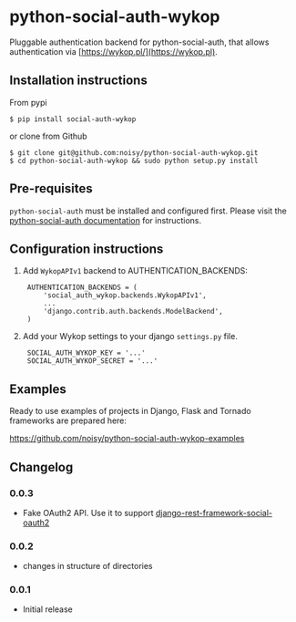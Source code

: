 python-social-auth-wykop
===========================

Pluggable authentication backend for python-social-auth, that allows authentication via [https://wykop.pl/](https://wykop.pl).


## Installation instructions

From pypi

    $ pip install social-auth-wykop

or clone from Github

    $ git clone git@github.com:noisy/python-social-auth-wykop.git
    $ cd python-social-auth-wykop && sudo python setup.py install

## Pre-requisites

`python-social-auth` must be installed and configured first. Please visit the
[python-social-auth documentation](http://python-social-auth-docs.readthedocs.io/) for instructions.


## Configuration instructions

1. Add `WykopAPIv1` backend to AUTHENTICATION_BACKENDS:

        AUTHENTICATION_BACKENDS = (
            'social_auth_wykop.backends.WykopAPIv1',
            ...
            'django.contrib.auth.backends.ModelBackend',
        )

2. Add your Wykop settings to your django `settings.py` file.

        SOCIAL_AUTH_WYKOP_KEY = '...'
        SOCIAL_AUTH_WYKOP_SECRET = '...'

## Examples

Ready to use examples of projects in Django, Flask and Tornado frameworks are prepared here:

https://github.com/noisy/python-social-auth-wykop-examples

## Changelog

### 0.0.3
* Fake OAuth2 API. Use it to support [django-rest-framework-social-oauth2](https://github.com/RealmTeam/django-rest-framework-social-oauth2)

### 0.0.2
* changes in structure of directories

### 0.0.1
* Initial release


